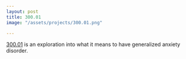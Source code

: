 ```yaml
---
layout: post
title: 300.01
image: "/assets/projects/300.01.png"

---
```


[300.01](http://300.01.drab-makyo.com) is an exploration into what it means to have generalized anxiety disorder.
